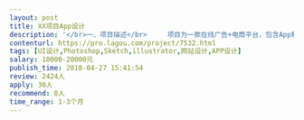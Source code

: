```yaml
---                
layout: post       
title: XX项目App设计           
description: '</br>一、项目描述</br>     项目为一款在线广告+电商平台，包含App和Web端。</br>二、人员需求</br>     目前项目的设计风格及设计规范均已完成，需要两名UI配合自有员工完成相关页面的UI设计和切图工作</br>三、特别说明</br>      目前需求最好是可以驻场设计，公司位置在16号线稻香湖站附近</br>'     
contenturl: https://pro.lagou.com/project/7532.html      
tags: [UI设计,Photoshop,Sketch,illustrator,网站设计,APP设计]            
salary: 10000-20000元          
publish_time: 2018-04-27 15:41:54         
review: 2424人                   
apply: 30人                   
recommend: 0人                   
time_range: 1-3个月              
---                 
```

